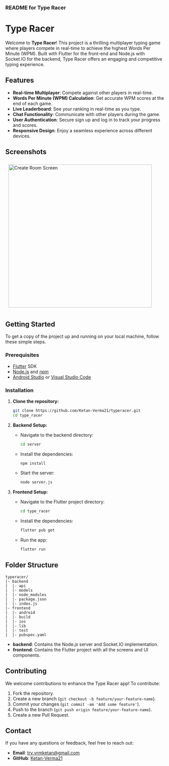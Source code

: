 ### README for Type Racer

# Type Racer

Welcome to **Type Racer**! This project is a thrilling multiplayer typing game where players compete in real-time to achieve the highest Words Per Minute (WPM). Built with Flutter for the front-end and Node.js with Socket.IO for the backend, Type Racer offers an engaging and competitive typing experience.

## Features

- **Real-time Multiplayer**: Compete against other players in real-time.
- **Words Per Minute (WPM) Calculation**: Get accurate WPM scores at the end of each game.
- **Live Leaderboard**: See your ranking in real-time as you type.
- **Chat Functionality**: Communicate with other players during the game.
- **User Authentication**: Secure sign up and log in to track your progress and scores.
- **Responsive Design**: Enjoy a seamless experience across different devices.

## Screenshots

<div style="display: flex; overflow-x: auto; padding: 10px; gap: 50px;">
  <img src="https://github.com/Ketan-Verma21/Type_Racer/assets/106913278/fdad498e-99f8-4dae-9910-c9cc2c8adb9c" alt="Create Room Screen" width="450" />
<img src="https://github.com/Ketan-Verma21/Type_Racer/assets/106913278/a8201d84-d98e-48d1-992a-b4dbdb1a1d63" alt="End of Game" width="450" />
<img src="https://github.com/Ketan-Verma21/Type_Racer/assets/106913278/d81da2ce-62cb-4763-b909-2198234fcda1" alt="Game Code Copied" width="450" />
<img src="https://github.com/Ketan-Verma21/Type_Racer/assets/106913278/7338e13c-1adc-4e81-95c4-5d4d55a2dbe1" alt="Game Start" width="450" />
<img src="https://github.com/Ketan-Verma21/Type_Racer/assets/106913278/b8636cff-05c7-4782-a555-9669c0870df1" alt="Home" width="450" />
<img src="https://github.com/Ketan-Verma21/Type_Racer/assets/106913278/36bf42ec-50fb-41c1-b919-d6466af83fd7" alt="Starting of Game" width="450" />

</div>

## Getting Started

To get a copy of the project up and running on your local machine, follow these simple steps.

### Prerequisites

- [Flutter](https://flutter.dev/docs/get-started/install) SDK
- [Node.js](https://nodejs.org/) and [npm](https://www.npmjs.com/)
- [Android Studio](https://developer.android.com/studio) or [Visual Studio Code](https://code.visualstudio.com/)

### Installation

1. **Clone the repository:**
   ```bash
   git clone https://github.com/Ketan-Verma21/typeracer.git
   cd type_racer
   ```

2. **Backend Setup:**
   - Navigate to the backend directory:
     ```bash
     cd server
     ```
   - Install the dependencies:
     ```bash
     npm install
     ```
   - Start the server:
     ```bash
     node server.js
     ```

3. **Frontend Setup:**
   - Navigate to the Flutter project directory:
     ```bash
     cd type_racer
     ```
   - Install the dependencies:
     ```bash
     flutter pub get
     ```
   - Run the app:
     ```bash
     flutter run
     ```

## Folder Structure
```
typeracer/
|- backend
|  |- api
|  |- models
|  |- node_modules
|  |- package.json
|  |- index.js
|- frontend
|  |- android
|  |- build
|  |- ios
|  |- lib
|  |- test
|  |- pubspec.yaml
```

- **backend**: Contains the Node.js server and Socket.IO implementation.
- **frontend**: Contains the Flutter project with all the screens and UI components.

## Contributing

We welcome contributions to enhance the Type Racer app! To contribute:

1. Fork the repository.
2. Create a new branch (`git checkout -b feature/your-feature-name`).
3. Commit your changes (`git commit -am 'Add some feature'`).
4. Push to the branch (`git push origin feature/your-feature-name`).
5. Create a new Pull Request.


## Contact

If you have any questions or feedback, feel free to reach out:

- **Email**: try.vrmketan@gmail.com
- **GitHub**: [Ketan-Verma21](https://github.com/Ketan-Verma21)

